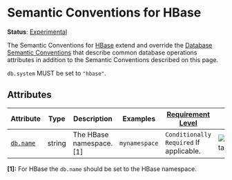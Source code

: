 <!--- Hugo front matter used to generate the website version of this page:
linkTitle: HBase
--->

# Semantic Conventions for HBase

**Status**: [Experimental][DocumentStatus]

The Semantic Conventions for [HBase](https://hbase.apache.org/) extend and override the [Database Semantic Conventions](database-spans.md)
that describe common database operations attributes in addition to the Semantic Conventions
described on this page.

`db.system` MUST be set to `"hbase"`.

## Attributes

<!-- semconv db.hbase(full,tag=tech-specific) -->
| Attribute  | Type | Description  | Examples  | [Requirement Level](https://opentelemetry.io/docs/specs/semconv/general/attribute-requirement-level/) | Stability |
|---|---|---|---|---|---|
| [`db.name`](../attributes-registry/db.md) | string | The HBase namespace. [1] | `mynamespace` | `Conditionally Required` If applicable. | ![Experimental](https://img.shields.io/badge/-experimental-blue) |

**[1]:** For HBase the `db.name` should be set to the HBase namespace.
<!-- endsemconv -->

[DocumentStatus]: https://github.com/open-telemetry/opentelemetry-specification/tree/v1.31.0/specification/document-status.md
